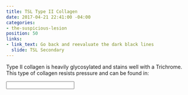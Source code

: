 ```yaml
---
title: TSL Type II Collagen
date: 2017-04-21 22:41:00 -04:00
categories:
- the-suspicious-lesion
position: 50
links:
- link_text: Go back and reevaluate the dark black lines
  slide: TSL Secondary
---
```


Type II collagen is heavily glycosylated and stains well with a Trichrome. This type of collagen resists pressure and can be found in:
<div class="form-group"><input type="text" class="form-control" /></div>
